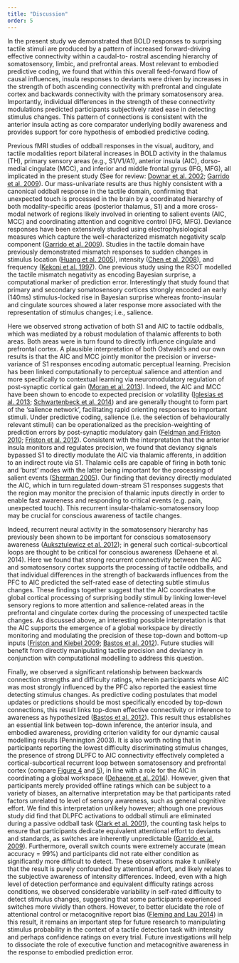 ```yaml
---
title: "Discussion"
order: 5
---
```

In the present study we demonstrated that BOLD responses to surprising tactile stimuli are produced by a pattern of increased forward-driving effective connectivity within a caudal-to- rostral ascending hierarchy of somatosensory, limbic, and prefrontal areas. Most relevant to embodied predictive coding, we found that within this overall feed-forward flow of causal influences, insula responses to deviants were driven by increases in the strength of both ascending connectivity with prefrontal and cingulate cortex and backwards connectivity with the primary somatosensory area. Importantly, individual differences in the strength of these connectivity modulations predicted participants subjectively rated ease in detecting stimulus changes. This pattern of connections is consistent with the anterior insula acting as core comparator underlying bodily awareness and provides support for core hypothesis of embodied predictive coding.

Previous fMRI studies of oddball responses in the visual, auditory, and tactile modalities report bilateral increases in BOLD activity in the thalamus (TH), primary sensory areas (e.g., S1/V1/A1), anterior insula (AIC), dorso-medial cingulate (MCC), and inferior and middle frontal gyrus (IFG, MFG), all implicated in the present study (See for review: [Downar et al. 2002](http://jn.physiology.org/content/87/1/615); [Garrido et al. 2009](https://dx.doi.org/10.1016/j.clinph.2008.11.029)). Our mass-univariate results are thus highly consistent with a canonical oddball response in the tactile domain, confirming that unexpected touch is processed in the brain by a coordinated hierarchy of both modality-specific areas (posterior thalamus, S1) and a more cross-modal network of regions likely involved in orienting to salient events (AIC, MCC) and coordinating attention and cognitive control (IFG, MFG).
Deviance responses have been extensively studied using electrophysiological measures which capture the well-characterized mismatch negativity scalp component ([Garrido et al. 2009](https://dx.doi.org/10.1016/j.clinph.2008.11.029)). Studies in the tactile domain have previously demonstrated mismatch responses to sudden changes in stimulus location ([Huang et al. 2005](https://dx.doi.org/10.1016/j.neuroimage.2005.05.036)), intensity ([Chen et al. 2008](https://dx.doi.org/10.1016/j.neuroimage.2008.01.020)), and frequency ([Kekoni et al. 1997](https://dx.doi.org/10.1016/s0301-0511\(97\)05249-6)). One previous study using the RSOT modelled the tactile mismatch negativity as encoding Bayesian surprise, a computational marker of prediction error. Interestingly that study found that primary and secondary somatosensory cortices strongly encoded an early (140ms) stimulus-locked rise in Bayesian surprise whereas fronto-insular and cingulate sources showed a later response more associated with the representation of stimulus changes; i.e., salience.

Here we observed strong activation of both S1 and AIC to tactile oddballs, which was mediated by a robust modulation of thalamic afferents to both areas. Both areas were in turn found to directly influence cingulate and prefrontal cortex. A plausible interpretation of both Ostwald’s and our own results is that the AIC and MCC jointly monitor the precision or inverse-variance of S1 responses encoding automatic perceptual learning. Precision has been linked computationally to perceptual salience and attention and more specifically to contextual learning via neuromodulatory regulation of post-synaptic cortical gain ([Moran et al. 2013](https://dx.doi.org/10.1523/jneurosci.4255-12.2013)). Indeed, the AIC and MCC have been shown to encode to expected precision or volatility ([Iglesias et al. 2013](https://dx.doi.org/10.1016/j.neuron.2013.09.009); [Schwartenbeck et al. 2014](http://dx.doi.org/10.1093/cercor/bhu159)) and are generally thought to form part of the ‘salience network’, facilitating rapid orienting responses to important stimuli. Under predictive coding, salience (i.e. the selection of behaviourally relevant stimuli) can be operationalized as the precision-weighting of prediction errors by post-synaptic modulatory gain ([Feldman and Friston 2010](http://dx.doi.org/10.3389/fnhum.2010.00215); [Friston et al. 2012](http://dx.doi.org/10.3389/fpsyg.2012.00151)). Consistent with the interpretation that the anterior insula monitors and regulates precision, we found that deviancy signals bypassed S1 to directly modulate the AIC via thalamic afferents, in addition to an indirect route via S1. Thalamic cells are capable of firing in both tonic and ‘burst’ modes with the latter being important for the processing of salient events ([Sherman 2005](https://dx.doi.org/10.1016/s0079-6123\(05\)49009-3)). Our finding that deviancy directly modulated the AIC, which in turn regulated down-stream S1 responses suggests that the region may monitor the precision of thalamic inputs directly in order to enable fast awareness and responding to critical events (e.g. pain, unexpected touch). This recurrent insular-thalamic-somatosensory loop may be crucial for conscious awareness of tactile changes.

Indeed, recurrent neural activity in the somatosensory hierarchy has previously been shown to be important for conscious somatosensory awareness ([Auksztulewicz et al. 2012](https://dx.doi.org/10.1523/jneurosci.3974-11.2012)); in general such cortical-subcortical loops are thought to be critical for conscious awareness (Dehaene et al. 2014). Here we found that strong recurrent connectivity between the AIC and somatosensory cortex supports the processing of tactile oddballs, and that individual differences in the strength of backwards influences from the PFC to AIC predicted the self-rated ease of detecting subtle stimulus changes. These findings together suggest that the AIC coordinates the global cortical processing of surprising bodily stimuli by linking lower-level sensory regions to more attention and salience-related areas in the prefrontal and cingulate cortex during the processing of unexpected tactile changes. As discussed above, an interesting possible interpretation is that the AIC supports the emergence of a global workspace by directly monitoring and modulating the precision of these top-down and bottom-up inputs ([Friston and Kiebel 2009](https://dx.doi.org/10.1098/rstb.2008.0300); [Bastos et al. 2012](https://dx.doi.org/10.1016/j.neuron.2012.10.038)). Future studies will benefit from directly manipulating tactile precision and deviancy in conjunction with computational modelling to address this question.

Finally, we observed a significant relationship between backwards connection strengths and difficulty ratings, wherein participants whose AIC was most strongly influenced by the PFC also reported the easiest time detecting stimulus changes. As predictive coding postulates that model updates or predictions should be most specifically encoded by top-down connections, this result links top-down effective connectivity or inference to awareness as hypothesized ([Bastos et al. 2012](https://dx.doi.org/10.1016/j.neuron.2012.10.038)). This result thus establishes an essential link between top-down inference, the anterior insula, and embodied awareness, providing criterion validity for our dynamic causal modelling results (Pennington 2003). It is also worth noting that in participants reporting the lowest difficulty discriminating stimulus changes, the presence of strong DLPFC to AIC connectivity effectively completed a cortical-subcortical recurrent loop between somatosensory and prefrontal cortex (compare [Figure 4](#figure-4) and [5](#figure-5)), in line with a role for the AIC in coordinating a global workspace ([Dehaene et al. 2014](https://dx.doi.org/10.1016/j.conb.2013.12.005)). However, given that participants merely provided offline ratings which can be subject to a variety of biases, an alternative interpretation may be that participants rated factors unrelated to level of sensory awareness, such as general cognitive effort. We find this interpretation unlikely however; although one previous study did find that DLPFC activations to oddball stimuli are eliminated during a passive oddball task ([Clark et al. 2001](https://dx.doi.org/10.1002/hbm.1046)), the counting task helps to ensure that participants dedicate equivalent attentional effort to deviants and standards, as switches are inherently unpredictable ([Garrido et al. 2009](https://dx.doi.org/10.1016/j.clinph.2008.11.029)). Furthermore, overall switch counts were extremely accurate (mean accuracy = 99%) and participants did not rate either condition as significantly more difficult to detect. These observations make it unlikely that the result is purely confounded by attentional effort, and likely relates to the subjective awareness of intensity differences. Indeed, even with a high level of detection performance and equivalent difficulty ratings across conditions, we observed considerable variability in self-rated difficulty to detect stimulus changes, suggesting that some participants experienced switches more vividly than others. However, to better elucidate the role of attentional control or metacognitive report bias ([Fleming and Lau 2014](http://dx.doi.org/10.3389/fnhum.2014.00443)) in this result, it remains an important step for future research to manipulating stimulus probability in the context of a tactile detection task with intensity and perhaps confidence ratings on every trial. Future investigations will help to dissociate the role of executive function and metacognitive awareness in the response to embodied prediction error.
